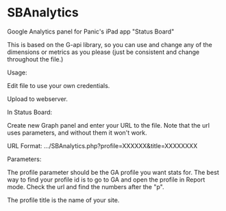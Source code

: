 SBAnalytics
===========

Google Analytics panel for Panic's iPad app "Status Board"

This is based on the G-api library, so you can use and change any of the dimensions or metrics as you please (just be consistent and change throughout the file.)

Usage:

Edit file to use your own credentials.

Upload to webserver.

In Status Board:

Create new Graph panel and enter your URL to the file. Note that the url uses parameters, and without them it won't work.

URL Format:
.../SBAnalytics.php?profile=XXXXXX&title=XXXXXXXX

Parameters:

The profile parameter should be the GA profile you want stats for. The best way to find your profile id is to go to GA and open the profile in Report mode. Check the url and find the numbers after the "p".

The profile title is the name of your site.
